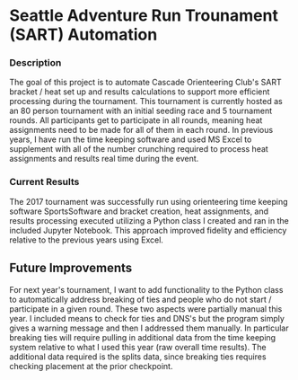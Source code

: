 # Seattle Adventure Run Trounament (SART) Automation

### Description
The goal of this project is to automate Cascade Orienteering Club's SART bracket / heat set up and results calculations to support more efficient processing during the tournament.  This tournament is currently hosted as an 80 person tournament with an initial seeding race and 5 tournament rounds.  All participants get to participate in all rounds, meaning heat assignments need to be made for all of them in each round.
In previous years, I have run the time keeping software and used MS Excel to supplement with all of the number crunching required to process heat assignments and results real time during the event.

### Current Results
The 2017 tournament was successfully run using orienteering time keeping software SportsSoftware and bracket creation, heat assignments, and results processing executed utilizing a Python class I created and ran in the included Jupyter Notebook.  This approach improved fidelity and efficiency relative to the previous years using Excel.

## Future Improvements
For next year's tournament, I want to add functionality to the Python class to automatically address breaking of ties and people who do not start / participate in a given round.  These two aspects were partially manual this year.  I included means to check for ties and DNS's but the program simply gives a warning message and then I addressed them manually.  In particular breaking ties will require pulling in additional data from the time keeping system relative to what I used this year (raw overall time results).  The additional data required is the splits data, since breaking ties requires checking placement at the prior checkpoint.
